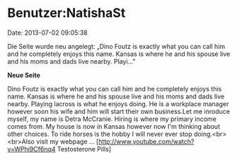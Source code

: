 Benutzer:NatishaSt
==================

Date: 2013-07-02 09:05:38

Die Seite wurde neu angelegt: „Dino Foutz is exactly what you can call
him and he completely enjoys this name. Kansas is where he and his
spouse live and his moms and dads live nearby. Playi..."

**Neue Seite**

<div>

Dino Foutz is exactly what you can call him and he completely enjoys
this name. Kansas is where he and his spouse live and his moms and dads
live nearby. Playing lacross is what he enjoys doing. He is a workplace
manager however soon his wife and him will start their own business.Let
me inroduce myself, my name is Detra McCranie. Hiring is where my
primary income comes from. My house is now in Kansas however now I\'m
thinking about other choices. To ride horses is the hobby I will never
ever stop doing.\<br\>\<br\>Also visit my webpage \...
\[http://www.youtube.com/watch?v=WPhi9Cf6nq4 Testosterone Pills\]

</div>
